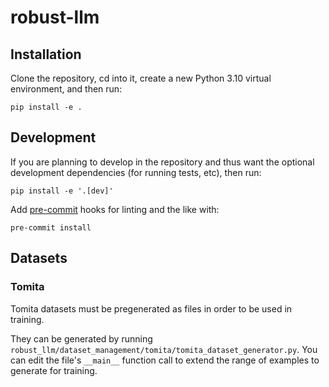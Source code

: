 # robust-llm

## Installation
Clone the repository, cd into it, create a new Python 3.10 virtual environment, and then run:
```
pip install -e .
```

## Development

If you are planning to develop in the repository and thus want the optional development dependencies (for running tests, etc), then run:
```
pip install -e '.[dev]'
```

Add [pre-commit](https://pre-commit.com/) hooks for linting and the like with:
```
pre-commit install
```

## Datasets

### Tomita
Tomita datasets must be pregenerated as files in order to be used in training.

They can be generated by running `robust_llm/dataset_management/tomita/tomita_dataset_generator.py`. You can edit the file's `__main__` function call to extend the range of examples to generate for training.
